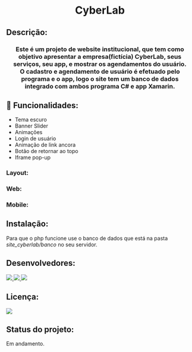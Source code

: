 <h1 align="center">CyberLab</h1> 

## Descrição:
<h3 align="center">

Este é um projeto de website institucional, que tem como objetivo apresentar a empresa(fictícia) CyberLab, seus serviços, seu app, e mostrar os agendamentos do usuário.<br> 
O cadastro e agendamento de usuário é efetuado pelo programa e o app, logo o site tem um banco de dados integrado com ambos programa C# e app Xamarin.
</h3>

## :wrench: Funcionalidades:
* Tema escuro
* Banner Slider
* Animações
* Login de usuário
* Animação de link ancora
* Botão de retornar ao topo
* Iframe pop-up


### Layout:

### Web:

### Mobile:


## Instalação:
Para que o php funcione use o banco de dados que está na pasta <i>site_cyberlab/banco</i> no seu servidor.


## Desenvolvedores: 
<p>
<a href="https://github.com/HenriqueSSP"> <img src="https://img.shields.io/badge/-HenriqueSSP-lightgrey"> </a>
<a href="https://github.com/Lincon8514"> <img src="https://img.shields.io/badge/-Lincon8514-lightgrey"> </a>
<a href="https://github.com/robertrjb"> <img src="https://img.shields.io/badge/-robertrjb-lightgrey"> </a>
</p>


## Licença:
<p>
<img src="https://img.shields.io/badge/license-MIT-brightgreen">
</p>

## Status do projeto:
Em andamento.



